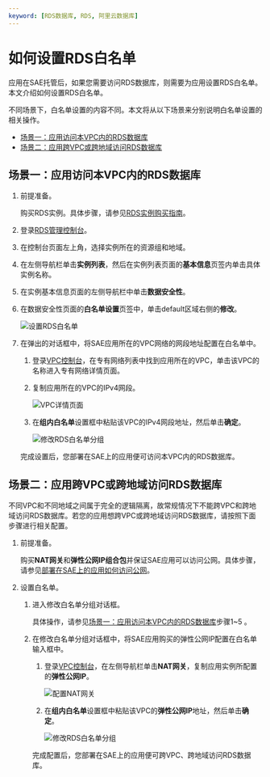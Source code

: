 ```yaml
---
keyword: [RDS数据库, RDS, 阿里云数据库]
---
```


# 如何设置RDS白名单

应用在SAE托管后，如果您需要访问RDS数据库，则需要为应用设置RDS白名单。本文介绍如何设置RDS白名单。

不同场景下，白名单设置的内容不同。本文将从以下场景来分别说明白名单设置的相关操作。

-   [场景一：应用访问本VPC内的RDS数据库](#section_03m_fax_xys)
-   [场景二：应用跨VPC或跨地域访问RDS数据库](#section_oig_j0g_gkw)

## 场景一：应用访问本VPC内的RDS数据库

1.  前提准备。

    购买RDS实例。具体步骤，请参见[RDS实例购买指南](/cn.zh-CN/产品简介/RDS实例购买指南.md)。

2.  登录[RDS管理控制台](https://rdsnext.console.aliyun.com/)。

3.  在控制台页面左上角，选择实例所在的资源组和地域。

4.  在左侧导航栏单击**实例列表**，然后在实例列表页面的**基本信息**页签内单击具体实例名称。

5.  在实例基本信息页面的左侧导航栏中单击**数据安全性**。

6.  在数据安全性页面的**白名单设置**页签中，单击default区域右侧的**修改**。

    ![设置RDS白名单](https://static-aliyun-doc.oss-accelerate.aliyuncs.com/assets/img/zh-CN/8037933261/p283136.png)

7.  在弹出的对话框中，将SAE应用所在的VPC网络的网段地址配置在白名单中。

    1.  登录[VPC控制台](https://vpc.console.aliyun.com/)，在专有网络列表中找到应用所在的VPC，单击该VPC的名称进入专有网络详情页面。

    2.  复制应用所在的VPC的IPv4网段。

        ![VPC详情页面](https://static-aliyun-doc.oss-accelerate.aliyuncs.com/assets/img/zh-CN/8501516261/p53768.png)

    3.  在**组内白名单**设置框中粘贴该VPC的IPv4网段地址，然后单击**确定**。

        ![修改RDS白名单分组](https://static-aliyun-doc.oss-accelerate.aliyuncs.com/assets/img/zh-CN/4847285261/p283140.png)

    完成设置后，您部署在SAE上的应用便可访问本VPC内的RDS数据库。


## 场景二：应用跨VPC或跨地域访问RDS数据库

不同VPC和不同地域之间属于完全的逻辑隔离，故常规情况下不能跨VPC和跨地域访问RDS数据库。若您的应用想跨VPC或跨地域访问RDS数据库，请按照下面步骤进行相关配置。

1.  前提准备。

    购买**NAT网关**和**弹性公网IP组合包**并保证SAE应用可以访问公网。具体步骤，请参见[部署在SAE上的应用如何访问公网](/cn.zh-CN/最佳实践/应用访问公网/部署在SAE上的应用如何访问公网.md)。

2.  设置白名单。

    1.  进入修改白名单分组对话框。

        具体操作，请参见[场景一：应用访问本VPC内的RDS数据库](#section_03m_fax_xys)步骤1~5 。

    2.  在修改白名单分组对话框中，将SAE应用购买的弹性公网IP配置在白名单输入框中。

        1.  登录[VPC控制台](https://vpc.console.aliyun.com/)，在左侧导航栏单击**NAT网关**，复制应用实例所配置的**弹性公网IP**。

            ![配置NAT网关](https://static-aliyun-doc.oss-accelerate.aliyuncs.com/assets/img/zh-CN/4506933261/p96437.png)

        2.  在**组内白名单**设置框中粘贴该VPC的**弹性公网IP**地址，然后单击**确定**。

            ![修改RDS白名单分组](https://static-aliyun-doc.oss-accelerate.aliyuncs.com/assets/img/zh-CN/4847285261/p283140.png)

        完成配置后，您部署在SAE上的应用便可跨VPC、跨地域访问RDS数据库。


